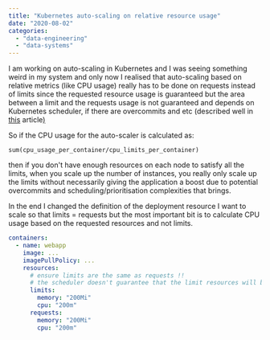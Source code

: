```yaml
---
title: "Kubernetes auto-scaling on relative resource usage"
date: "2020-08-02"
categories: 
  - "data-engineering"
  - "data-systems"
---
```


I am working on auto-scaling in Kubernetes and I was seeing something weird in my system and only now I realised that auto-scaling based on relative metrics (like CPU usage) really has to be done on requests instead of limits since the requested resource usage is guaranteed but the area between a limit and the requests usage is not guaranteed and depends on Kubernetes scheduler, if there are overcommits and etc (described well in [this](https://www.magalix.com/blog/kubernetes-resource-requests-and-limits-101) article[)](https://www.magalix.com/blog/kubernetes-resource-requests-and-limits-101)

So if the CPU usage for the auto-scaler is calculated as:

```
sum(cpu_usage_per_container/cpu_limits_per_container)
```

then if you don't have enough resources on each node to satisfy all the limits, when you scale up the number of instances, you really only scale up the limits without necessarily giving the application a boost due to potential overcommits and scheduling/prioritisation complexities that brings.

In the end I changed the definition of the deployment resource I want to scale so that  limits = requests but the most important bit is to calculate CPU usage based on the requested resources and not limits.

```yaml
containers:
  - name: webapp
    image: ...
    imagePullPolicy: ...
    resources:
      # ensure limits are the same as requests !!
      # the scheduler doesn't guarantee that the limit resources will be honored
      limits:
        memory: "200Mi"
        cpu: "200m"
      requests:
        memory: "200Mi"
        cpu: "200m"
```
